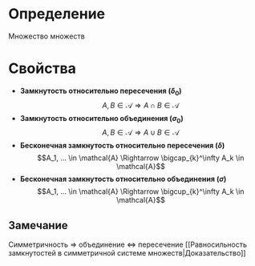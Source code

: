 # Определение
Множество множеств
# Свойства
+ **Замкнутость относительно пересечения ($\delta_0$)** 
  $$A, B \in \mathcal{A} \Rightarrow A \cap B \in \mathcal{A}$$
+ **Замкнутость относительно объединения ($\sigma_0$)** 
  $$A, B \in \mathcal{A} \Rightarrow A \cup B \in \mathcal{A}$$
+ **Бесконечная замкнутость относительно пересечения ($\delta$)**
  $$A_1, ... \in \mathcal{A} \Rightarrow \bigcap_{k}^\infty A_k \in \mathcal{A}$$
+ **Бесконечная замкнутость относительно объединения ($\sigma$)** 
  $$A_1, ... \in \mathcal{A} \Rightarrow \bigcup_{k}^\infty A_k \in \mathcal{A}$$
## Замечание
Симметричность $\Rightarrow$ объединение $\iff$ пересечение [[Равносильность замкнутостей в симметричной системе множеств|Доказательство]]
